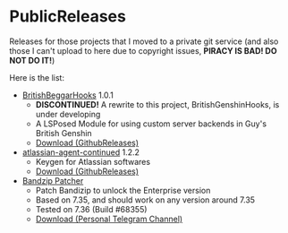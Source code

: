 # PublicReleases
Releases for those projects that I moved to a private git service 
(and also those I can't upload to here due to copyright issues, **PIRACY IS BAD! DO NOT DO IT!**)

Here is the list:

- [BritishBeggarHooks](https://git.lama.icu/projects/ARC/repos/britishbeggarhooks/browse) 1.0.1
  + **DISCONTINUED!** A rewrite to this project, BritishGenshinHooks, is under developing
  + A LSPosed Module for using custom server backends in Guy's British Genshin
  + [Download (GithubReleases)](https://github.com/Lama3L9R/PublicReleases/releases/tag/britishbeggarhooks-1.0.1)
- [atlassian-agent-continued](https://git.lama.icu/projects/RE/repos/atlassian-agent-continued/browse) 1.2.2
  + Keygen for Atlassian softwares
  + [Download (GithubReleases)](https://github.com/Lama3L9R/PublicReleases/releases/tag/atlassian-agent-continued-3.0)
- [Bandzip Patcher](https://t.me/ldsharepoint/31)
  + Patch Bandizip to unlock the Enterprise version
  + Based on 7.35, and should work on any version around 7.35
  + Tested on 7.36 (Build #68355)
  + [Download (Personal Telegram Channel)](https://t.me/ldsharepoint/31)
